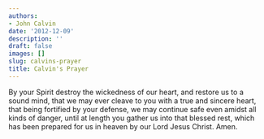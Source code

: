 ```yaml
---
authors:
- John Calvin
date: '2012-12-09'
description: ''
draft: false
images: []
slug: calvins-prayer
title: Calvin's Prayer
---
```


By your Spirit destroy the wickedness of our heart, and restore us to a sound mind, that we may ever cleave to you with a true and sincere heart, that being fortified by your defense, we may continue safe even amidst all kinds of danger, until at length you gather us into that blessed rest, which has been prepared for us in heaven by our Lord Jesus Christ. Amen.